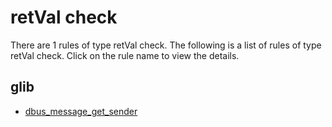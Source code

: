 ---
---
# retVal check

There are 1 rules of type retVal check. The following is a list of rules of type retVal check. Click on the rule name to view the details.


## glib

- [dbus_message_get_sender](projects/glib/dbus_message_get_sender.md)

